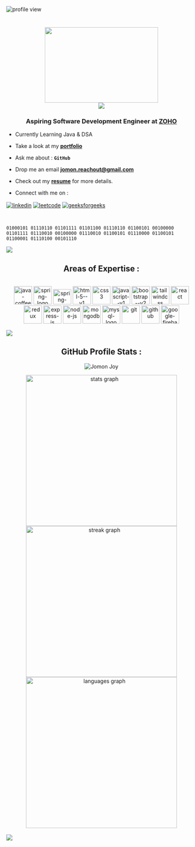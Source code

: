 <p align="left"> <img src="https://komarev.com/ghpvc/?username=Jomon-J&label=Profile%20views&color=707070&style=flat" alt="profile view"/> </p>

<h1 align="center">
  <img src="https://github.com/user-attachments/assets/2e2ce5ae-1706-40c7-9300-57b27534def5" height="200" width="300" align="center"/><br>
  <img src="https://readme-typing-svg.herokuapp.com/?font=Righteous&size=35&&&color=62dafc&center=true&vCenter=true&width=500&height=70&duration=2500&lines=Hi+There+!+;+I'm+Jomon+Joy+!;" />
</h1>

<h3 align="center">Aspiring Software Development Engineer at <a href="https://www.zoho.com/">ZOHO</a></h3>

-  Currently Learning  Java & DSA 

-  Take a look at my <a a href="https://jomon.live/" target="_blank">**portfolio**</a> 

-  Ask me about    : **```GitHub```**

-  Drop me an email <a href="mailto:jomon.reachout@gmail.com" target="_blank">**jomon.reachout@gmail.com**</a>

- Check out my <a href="https://drive.google.com/drive/folders/1Xtc_jAm3jnVh-o5JRLVb_o7RFGIA5fVK?usp=drive_link" target="_blank">**resume**</a> for more details.

- Connect with me on : <br>

<p align="left">
<a href="https://linkedin.com/in/jomonj" target="blank"><img align="center" src="https://img.icons8.com/?size=48&id=xuvGCOXi8Wyg&format=png" alt="linkedin" /></a>
<a href="https://www.leetcode.com/jomonjoy" target="blank"><img align="center" src="https://img.icons8.com/?size=48&id=wDGo581Ea5Nf&format=png" alt="leetcode" /></a>
<a href="https://auth.geeksforgeeks.org/user/jomonjoy" target="blank"><img align="center" src="https://img.icons8.com/?size=48&id=AbQBhN9v62Ob&format=png" alt="geeksforgeeks"/></a>
</p><br>

```
01000101 01110110 01101111 01101100 01110110 01100101 00100000 01101111 01110010 00100000 01110010 01100101 01110000 01100101 01100001 01110100 00101110 

```

<img src="https://github.com/user-attachments/assets/d6a324eb-6397-48b6-b0e6-e2d8576d3044"><br>

## <div align="center">Areas of Expertise :</div>

<br/>
<div align="center">
 <img width="48" height="48" src="https://img.icons8.com/color/48/java-coffee-cup-logo--v1.png" alt="java-coffee-cup-logo--v1"/>
 <img width="48" height="48" src="https://img.icons8.com/color/48/spring-logo.png" alt="spring-logo"/>
 <img width="48" height="40" src="https://img.icons8.com/officel/48/spring-logo.png" alt="spring-logo"/>
 <img width="48" height="48" src="https://img.icons8.com/color/48/html-5--v1.png" alt="html-5--v1"/>
 <img width="48" height="48" src="https://img.icons8.com/fluency/48/css3.png" alt="css3"/>
 <img width="48" height="48" src="https://img.icons8.com/color/48/javascript--v1.png" alt="javascript--v1"/>
 <img width="48" height="48" src="https://img.icons8.com/color/48/bootstrap--v2.png" alt="bootstrap--v2"/>
 <img width="48" height="48" src="https://img.icons8.com/color/48/tailwindcss.png" alt="tailwindcss"/>
 <img width="48" height="48" src="https://img.icons8.com/plasticine/48/react.png" alt="react"/>
 <br>
 <img width="48" height="48" src="https://img.icons8.com/color/48/redux.png" alt="redux"/>
 <img width="48" height="48" src="https://img.icons8.com/office/48/express-js.png" alt="express-js"/>
 <img width="48" height="48" src="https://img.icons8.com/fluency/48/node-js.png" alt="node-js"/>
 <img width="48" height="48" src="https://img.icons8.com/color/48/mongodb.png" alt="mongodb"/>
 <img width="48" height="48" src="https://img.icons8.com/color/48/mysql-logo.png" alt="mysql-logo"/>
 <img width="48" height="48" src="https://img.icons8.com/color/48/git.png" alt="git"/>
 <img width="48" height="48" src="https://img.icons8.com/nolan/48/github.png" alt="github"/>
 <img width="48" height="48" src="https://img.icons8.com/color/48/google-firebase-console.png" alt="google-firebase"/> 
</div>

<img src="https://github.com/user-attachments/assets/d6a324eb-6397-48b6-b0e6-e2d8576d3044"><br>

## <div align="center">GitHub Profile Stats :</div>

<p align="center"><img src="https://github-profile-trophy.vercel.app/?username=Jomon-J" target="_blank" alt="Jomon Joy" /> </p>

<div align="center">
<img src="https://github-readme-stats.vercel.app/api?username=Jomon-J&theme=react&show_icons=true&hide_border=true&count_private=true" alt="stats graph" width="400" /><br>
<img src="https://github-readme-streak-stats.herokuapp.com/?user=Jomon-J&theme=react&hide_border=true" alt="streak graph" width="400" /><br>
<img src="https://github-readme-stats.vercel.app/api/top-langs/?username=Jomon-J&theme=react&show_icons=true&hide_border=true&layout=compact" alt="languages graph" width="400" />
</div>
<br>

<img src="https://readme-typing-svg.herokuapp.com/?font=Righteous&size=30&&&color=ffffff&center=true&vCenter=true&width=400&height=50&duration=5500&lines=Thank+you+for+visiting...+❤️;" />
